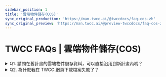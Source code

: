 ```yaml
---
sidebar_position: 1
title: '雲端物件儲存(COS)'
sync_original_production: 'https://man.twcc.ai/@twccdocs/faq-cos-zh' 
sync_original_preview: 'https://man.twcc.ai/@preview-twccdocs/faq-cos-zh'
---
```


# TWCC FAQs | 雲端物件儲存(COS)

<details>

<summary> Q1. 請問在舊計畫的雲端物件儲存資料，可以直接沿用到新計畫內嗎？</summary>

很抱歉！目前 TWCC 沒有提供雲端物件儲存資料直接移轉至另一計畫的服務，您可以使用第三方軟體將舊計畫資料下載至本地端，再從本機端將資料上傳到新計畫的雲端物件儲存空間，詳細操作方法請參考[此文件](https://man.twcc.ai/@twccdocs/howto-project-data-transfer-zh)。

</details>

<details>

<summary> Q2. 為什麼我在 TWCC 網頁下載檔案失敗了？</summary>

TWCC 網頁有流量限制，單一檔案上傳或下載不能超過 1 GB。
請確認您的檔案大小，如需下載大容量檔案，我們建議您透過第三方軟體 (e.g., S3 Browser) 進行下載。

</details>